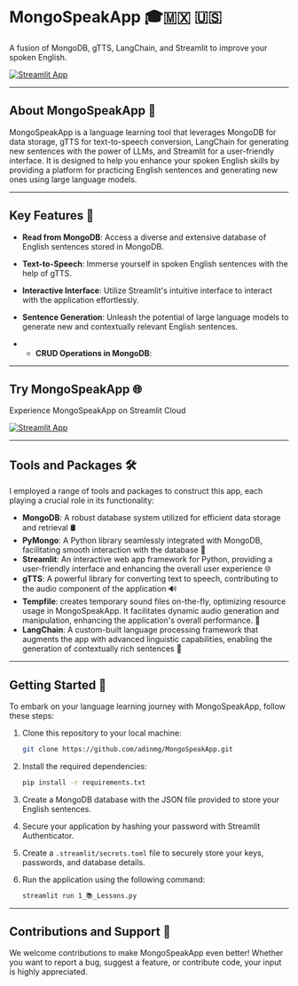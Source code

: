# MongoSpeakApp 🎓🇲🇽 🇺🇸

A fusion of MongoDB, gTTS, LangChain, and Streamlit to improve your spoken English.

[![Streamlit App](https://static.streamlit.io/badges/streamlit_badge_black_white.svg)](https://mongospeakapp.streamlit.app/)


---

## About MongoSpeakApp 🌟

MongoSpeakApp is a language learning tool that leverages MongoDB for data storage, gTTS for text-to-speech conversion, LangChain for generating new sentences with the power of LLMs, and Streamlit for a user-friendly interface. It is designed to help you enhance your spoken English skills by providing a platform for practicing English sentences and generating new ones using large language models.

---

## Key Features 🔑

- **Read from MongoDB**: Access a diverse and extensive database of English sentences stored in MongoDB.

- **Text-to-Speech**: Immerse yourself in spoken English sentences with the help of gTTS.

- **Interactive Interface**: Utilize Streamlit's intuitive interface to interact with the application effortlessly.

- **Sentence Generation**: Unleash the potential of large language models to generate new and contextually relevant English sentences.

- - **CRUD Operations in MongoDB**: 

---

## Try MongoSpeakApp 🌐

Experience MongoSpeakApp on Streamlit Cloud

[![Streamlit App](https://static.streamlit.io/badges/streamlit_badge_black_white.svg)](https://mongospeakapp.streamlit.app/)

---

## Tools and Packages 🛠️

I employed a range of tools and packages to construct this app, each playing a crucial role in its functionality:

- **MongoDB**: A robust database system utilized for efficient data storage and retrieval 🛢️
- **PyMongo**: A Python library seamlessly integrated with MongoDB, facilitating smooth interaction with the database 🐍
- **Streamlit**: An interactive web app framework for Python, providing a user-friendly interface and enhancing the overall user experience 🌐
- **gTTS**: A powerful library for converting text to speech, contributing to the audio component of the application 🔊
- **Tempfile**: creates temporary sound files on-the-fly, optimizing resource usage in MongoSpeakApp. It facilitates dynamic audio generation and manipulation, enhancing the application's overall performance. 📁
- **LangChain**: A custom-built language processing framework that augments the app with advanced linguistic capabilities, enabling the generation of contextually rich sentences 📖

---

## Getting Started 🚀

To embark on your language learning journey with MongoSpeakApp, follow these steps:

1. Clone this repository to your local machine:

   ```bash
   git clone https://github.com/adinmg/MongoSpeakApp.git
   ```

2. Install the required dependencies:

   ```bash
   pip install -r requirements.txt
   ```

3. Create a MongoDB database with the JSON file provided to store your English sentences.

4. Secure your application by hashing your password with Streamlit Authenticator.

5. Create a `.streamlit/secrets.toml` file to securely store your keys, passwords, and database details.

6. Run the application using the following command:

   ```bash
   streamlit run 1_📚_Lessons.py
   ```

---

## Contributions and Support 🤝

We welcome contributions to make MongoSpeakApp even better! Whether you want to report a bug, suggest a feature, or contribute code, your input is highly appreciated.
